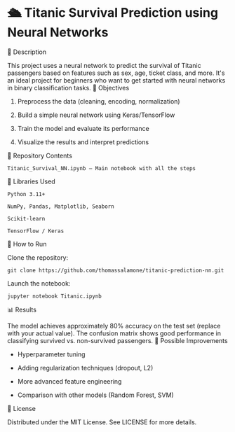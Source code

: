 # 🛳️ Titanic Survival Prediction using Neural Networks
📘 Description

This project uses a neural network to predict the survival of Titanic passengers based on features such as sex, age, ticket class, and more. It's an ideal project for beginners who want to get started with neural networks in binary classification tasks.
🧠 Objectives

1. Preprocess the data (cleaning, encoding, normalization)

2. Build a simple neural network using Keras/TensorFlow

3. Train the model and evaluate its performance

4. Visualize the results and interpret predictions

📁 Repository Contents

    Titanic_Survival_NN.ipynb – Main notebook with all the steps

🧪 Libraries Used

    Python 3.11+

    NumPy, Pandas, Matplotlib, Seaborn

    Scikit-learn

    TensorFlow / Keras

🚀 How to Run

Clone the repository:

    git clone https://github.com/thomassalamone/titanic-prediction-nn.git

Launch the notebook:

    jupyter notebook Titanic.ipynb

📊 Results

The model achieves approximately 80% accuracy on the test set (replace with your actual value).
The confusion matrix shows good performance in classifying survived vs. non-survived passengers.
🔧 Possible Improvements

- Hyperparameter tuning

- Adding regularization techniques (dropout, L2)

- More advanced feature engineering

- Comparison with other models (Random Forest, SVM)

📜 License

Distributed under the MIT License. See LICENSE for more details.

